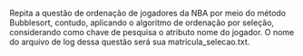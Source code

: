 Repita a questão de ordenação de jogadores da NBA por meio do método Bubblesort, contudo, aplicando o algoritmo de ordenação por seleção,
considerando como chave de pesquisa o atributo nome do jogador. O nome do arquivo de log dessa questão será sua matrícula_selecao.txt.